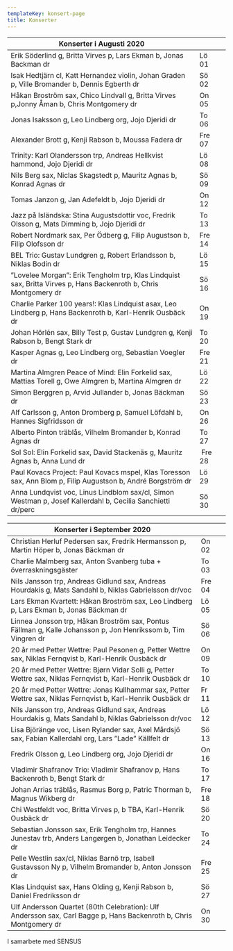 ```yaml
---
templateKey: konsert-page
title: Konserter
---
```

| Konserter i Augusti 2020                                                                                                                                                      |       |     |
| -------------------------------------------------------------------------------------------------------------------------------------------------------------------------- | ----- | --- 
|Erik Söderlind g, Britta Virves p, Lars Ekman b, Jonas Backman dr|Lö 01|
|Isak Hedtjärn cl, Katt Hernandez violin, Johan Graden p, Ville Bromander b, Dennis Egberth dr |Sö 02|
|Håkan Broström sax, Chico Lindvall g, Britta Virves p,Jonny  Åman b, Chris Montgomery dr|On 05|
|Jonas Isaksson g, Leo Lindberg org, Jojo Djeridi dr|To 06|
Alexander Brott g, Kenji Rabson b, Moussa Fadera dr|Fre 07|
|Trinity: Karl Olandersson trp, Andreas Hellkvist hammond, Jojo Djeridi dr|Lö 08|
|Nils Berg sax, Niclas Skagstedt p, Mauritz Agnas b, Konrad Agnas dr|Sö 09|
|Tomas Janzon g, Jan Adefeldt b, Jojo Djeridi dr|On 12|
|Jazz på Isländska: Stina Augustsdottir voc, Fredrik Olsson g, Mats Dimming b, Jojo Djeridi dr|To 13|
|Robert Nordmark sax, Per Ödberg g, Filip Augustson b, Filip Olofsson dr|Fre 14|
|BEL Trio: Gustav Lundgren g, Robert Erlandsson b, Niklas Bodin dr|Lö 15|
|”Lovelee Morgan”: Erik Tengholm trp, Klas Lindquist sax, Britta Virves p, Hans Backenroth b, Chris Montgomery dr|Sö 16|
|Charlie Parker 100 years!: Klas Lindquist asax, Leo Lindberg p, Hans Backenroth b, Karl-Henrik Ousbäck dr |On 19|
|Johan Hörlén sax, Billy Test p, Gustav Lundgren g, Kenji Rabson b, Bengt Stark dr|To 20|
|Kasper Agnas g, Leo Lindberg org, Sebastian Voegler dr|Fre 21|
|Martina Almgren Peace of Mind: Elin Forkelid sax, Mattias Torell g, Owe Almgren b, Martina Almgren dr|Lö 22|
|Simon Berggren p, Arvid Jullander b, Jonas Bäckman dr|Sö 23|
|Alf Carlsson g, Anton Dromberg p, Samuel Löfdahl b, Hannes Sigfridsson dr|On 26|
Alberto Pinton träblås, Vilhelm Bromander b, Konrad Agnas dr| To 27|	
|Sol Sol: Elin Forkelid sax, David Stackenäs g, Mauritz Agnas b, Anna Lund dr| Fre 28|
|Paul Kovacs Project: Paul Kovacs mspel, Klas Toresson sax,  Ann Blom p, Filip Augustson b, André Borgström dr|Lö 29|
|Anna Lundqvist voc, Linus Lindblom sax/cl, Simon Westman p, Josef Kallerdahl b, Cecilia Sanchietti dr/perc|Sö 30|

| Konserter i September 2020                                                                                                                                                      |       |     |
| -------------------------------------------------------------------------------------------------------------------------------------------------------------------------- | ----- | --- 
|Christian Herluf Pedersen sax, Fredrik Hermansson p, Martin Höper b, Jonas Bäckman dr|On 02|
|Charlie Malmberg sax, Anton Svanberg tuba + överraskningsgäster|To 03|
|Nils Jansson trp, Andreas Gidlund sax, Andreas Hourdakis g, Mats Sandahl b, Niklas Gabrielsson dr/voc|Fre 04|
|Lars Ekman Kvartett: Håkan Broström sax, Leo Lindberg p, Lars Ekman b, Jonas Bäckman dr|Lö 05|
|Linnea Jonsson trp, Håkan Broström sax, Pontus Fällman g, Kalle Johansson p, Jon Henrikssom b, Tim Vingren dr|Sö 06|
|20 år med Petter Wettre: Paul Pesonen g, Petter Wettre sax, Niklas Fernqvist b, Karl-Henrik Ousbäck dr|On 09|
|20 år med Petter Wettre: Bjørn Vidar Solli g, Petter Wettre sax, Niklas Fernqvist b, Karl-Henrik Ousbäck dr|To 10|
|20 år med Petter Wettre: Jonas Kullhammar sax, Petter Wettre sax, Niklas Fernqvist b, Karl-Henrik Ousbäck dr|Fr 11|	
|Nils Jansson trp, Andreas Gidlund sax, Andreas Hourdakis g, Mats Sandahl b, Niklas Gabrielsson dr/voc|Lö 12|
|Lisa Björänge voc, Lisen Rylander sax, Axel Mårdsjö sax, Fabian Kallerdahl org, Lars ”Lade” Källfelt dr|Sö 13|
|Fredrik Olsson g, Leo Lindberg org, Jojo Djeridi dr|On 16|
|Vladimir Shafranov Trio: Vladimir Shafranov p, Hans Backenroth b, Bengt Stark dr|To 17|
|Johan Arrias träblås, Rasmus Borg p, Patric Thorman b, Magnus Wikberg dr|Fre 18|
|Chi Westfeldt voc, Britta Virves p, b TBA, Karl-Henrik Ousbäck dr|Sö 20|
|Sebastian Jonsson sax, Erik Tengholm trp, Hannes Junestav trb, Anders Langørgen b, Jonathan Leidecker dr|To 24|
|Pelle Westlin sax/cl, Niklas Barnö trp, Isabell Gustavsson Ny p, Vilhelm Bromander b, Anton Jonsson dr|Fre 25|
|Klas Lindquist sax, Hans Olding g, Kenji Rabson b, Daniel Fredriksson dr|Sö 27|
|Ulf Andersson Quartet (80th Celebration): Ulf Andersson sax, Carl Bagge p, Hans Backenroth b, Chris Montgomery dr|On 30|


I samarbete med SENSUS
